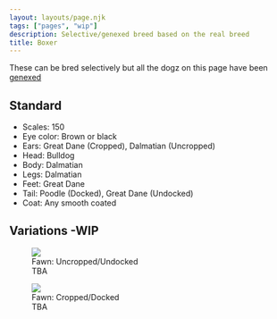 ```yaml
---
layout: layouts/page.njk
tags: ["pages", "wip"]
description: Selective/genexed breed based on the real breed
title: Boxer
---
```


These can be bred selectively but all the dogz on this page have been [genexed](/genex)

## Standard

- Scales: 150
- Eye color: Brown or black
- Ears: Great Dane (Cropped), Dalmatian (Uncropped)
- Head: Bulldog 
- Body: Dalmatian
- Legs: Dalmatian
- Feet: Great Dane
- Tail: Poodle (Docked), Great Dane (Undocked)
- Coat: Any smooth coated

## Variations -WIP

<div class="breed-pics">
  
  <div>
    <figure>
      <img src="https://cdn.glitch.com/e8c48446-7221-44a1-aabd-d809cd1d1e34%2Fboxer-fawn.png?v=1625361705153" >
      <figcaption>Fawn: Uncropped/Undocked<br/>
       TBA</figcaption>
    </figure>
  </div>
  <div>
    <figure>
      <img src="https://cdn.glitch.com/e8c48446-7221-44a1-aabd-d809cd1d1e34%2Fboxed-cropped.png?v=1625361745351" >
      <figcaption>Fawn: Cropped/Docked<br/>
       TBA</figcaption>
    </figure>
  </div>  
</div>
